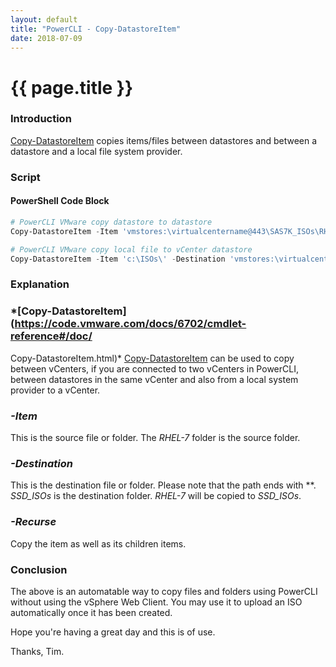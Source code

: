 ```yaml
---
layout: default
title: "PowerCLI - Copy-DatastoreItem"
date: 2018-07-09
---
```

# {{ page.title }}

### Introduction

[Copy-DatastoreItem](https://code.vmware.com/docs/6702/cmdlet-reference#/doc/Copy-DatastoreItem.html) copies items/files between datastores and between a datastore and a local file system provider.

### Script

#### PowerShell Code Block

```powershell
# PowerCLI VMware copy datastore to datastore
Copy-DatastoreItem -Item 'vmstores:\virtualcentername@443\SAS7K_ISOs\RHEL-7\' -Destination 'vmstores:\virtualcentername@443\SSD_ISOs\' -Recurse

# PowerCLI VMware copy local file to vCenter datastore
Copy-DatastoreItem -Item 'c:\ISOs\' -Destination 'vmstores:\virtualcentername@443\SSD_ISOs\' -Recurse
```

### Explanation

### *[Copy-DatastoreItem](https://code.vmware.com/docs/6702/cmdlet-reference#/doc/

Copy-DatastoreItem.html)*
[Copy-DatastoreItem](https://code.vmware.com/docs/6702/cmdlet-reference#/doc/Copy-DatastoreItem.html) can be used to copy between vCenters, if you are connected to two vCenters in PowerCLI, between datastores in the same vCenter and also from a local system provider to a vCenter.

### *-Item*

This is the source file or folder. The *RHEL-7* folder is the source folder.

### *-Destination*

This is the destination file or folder. Please note that the path ends with *\*. *SSD_ISOs* is the destination folder. *RHEL-7* will be copied to *SSD_ISOs*.

### *-Recurse*

Copy the item as well as its children items.

### Conclusion

The above is an automatable way to copy files and folders using PowerCLI without using the vSphere Web Client. You may use it to upload an ISO automatically once it has been created.

Hope you're having a great day and this is of use.

Thanks, Tim.
